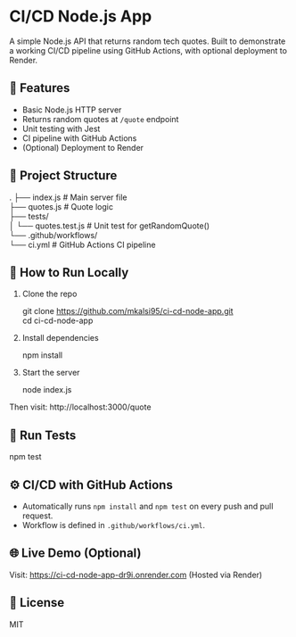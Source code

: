 # CI/CD Node.js App

A simple Node.js API that returns random tech quotes. Built to demonstrate a working CI/CD pipeline using GitHub Actions, with optional deployment to Render.

## 🚀 Features

- Basic Node.js HTTP server
- Returns random quotes at `/quote` endpoint
- Unit testing with Jest
- CI pipeline with GitHub Actions
- (Optional) Deployment to Render

## 📂 Project Structure

.
├── index.js              # Main server file  
├── quotes.js             # Quote logic  
├── tests/  
│   └── quotes.test.js    # Unit test for getRandomQuote()  
└── .github/workflows/  
    └── ci.yml            # GitHub Actions CI pipeline

## 🧪 How to Run Locally

1. Clone the repo

   git clone https://github.com/mkalsi95/ci-cd-node-app.git  
   cd ci-cd-node-app

2. Install dependencies

   npm install

3. Start the server

   node index.js

Then visit: http://localhost:3000/quote

## 🧪 Run Tests

   npm test

## ⚙️ CI/CD with GitHub Actions

- Automatically runs `npm install` and `npm test` on every push and pull request.
- Workflow is defined in `.github/workflows/ci.yml`.

## 🌐 Live Demo (Optional)

Visit: https://ci-cd-node-app-dr9i.onrender.com 
(Hosted via Render)

## 📜 License

MIT
